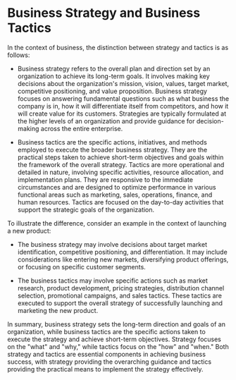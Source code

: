# Business Strategy and Business Tactics

In the context of business, the distinction between strategy and tactics is as follows:

* Business strategy refers to the overall plan and direction set by an organization to achieve its long-term goals. It involves making key decisions about the organization's mission, vision, values, target market, competitive positioning, and value proposition. Business strategy focuses on answering fundamental questions such as what business the company is in, how it will differentiate itself from competitors, and how it will create value for its customers. Strategies are typically formulated at the higher levels of an organization and provide guidance for decision-making across the entire enterprise.

* Business tactics are the specific actions, initiatives, and methods employed to execute the broader business strategy. They are the practical steps taken to achieve short-term objectives and goals within the framework of the overall strategy. Tactics are more operational and detailed in nature, involving specific activities, resource allocation, and implementation plans. They are responsive to the immediate circumstances and are designed to optimize performance in various functional areas such as marketing, sales, operations, finance, and human resources. Tactics are focused on the day-to-day activities that support the strategic goals of the organization.

To illustrate the difference, consider an example in the context of launching a new product:

* The business strategy may involve decisions about target market identification, competitive positioning, and differentiation. It may include considerations like entering new markets, diversifying product offerings, or focusing on specific customer segments.

* The business tactics may involve specific actions such as market research, product development, pricing strategies, distribution channel selection, promotional campaigns, and sales tactics. These tactics are executed to support the overall strategy of successfully launching and marketing the new product.

In summary, business strategy sets the long-term direction and goals of an organization, while business tactics are the specific actions taken to execute the strategy and achieve short-term objectives. Strategy focuses on the "what" and "why," while tactics focus on the "how" and "when." Both strategy and tactics are essential components in achieving business success, with strategy providing the overarching guidance and tactics providing the practical means to implement the strategy effectively.
